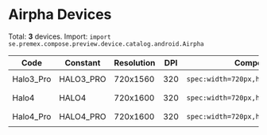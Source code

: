 # Airpha Devices

Total: **3** devices. Import: `import se.premex.compose.preview.device.catalog.android.Airpha`

| Code | Constant | Resolution | DPI | Compose Spec | Preview Usage |
|------|----------|------------|-----|-------------|---------------|
| Halo3_Pro | HALO3_PRO | 720x1560 | 320 | `spec:width=720px,height=1560px,dpi=320` | `@Preview(device = Airpha.HALO3_PRO)` |
| Halo4 | HALO4 | 720x1600 | 320 | `spec:width=720px,height=1600px,dpi=320` | `@Preview(device = Airpha.HALO4)` |
| Halo4_Pro | HALO4_PRO | 720x1600 | 320 | `spec:width=720px,height=1600px,dpi=320` | `@Preview(device = Airpha.HALO4_PRO)` |

<!-- Generated automatically. Do not edit manually. -->
